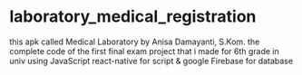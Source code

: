 # laboratory_medical_registration
this apk called Medical Laboratory by Anisa Damayanti, S.Kom.
the complete code of the first final exam project that i made for 6th grade in univ using JavaScript react-native for script & google Firebase for database
